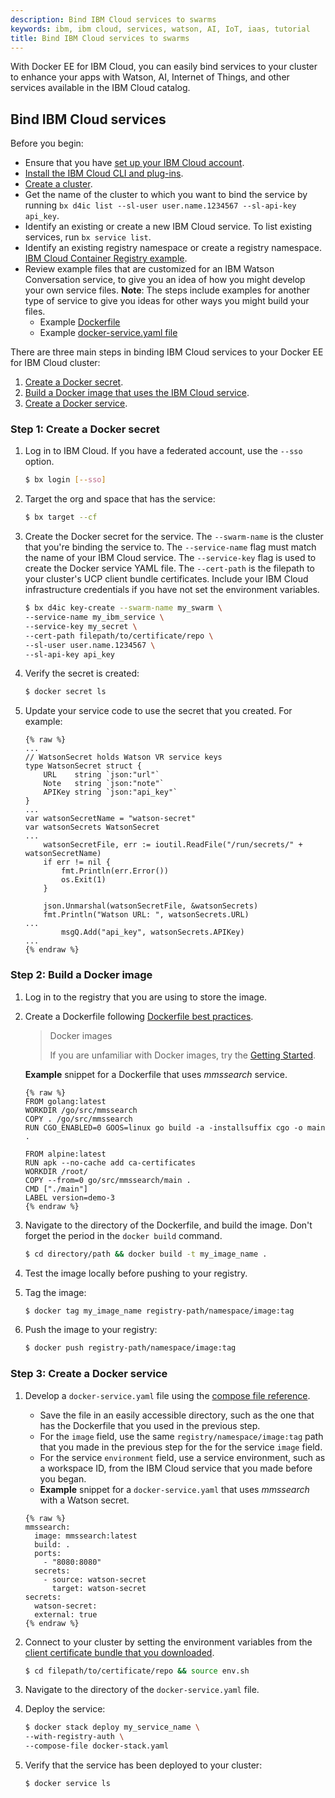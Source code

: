 ```yaml
---
description: Bind IBM Cloud services to swarms
keywords: ibm, ibm cloud, services, watson, AI, IoT, iaas, tutorial
title: Bind IBM Cloud services to swarms
---
```


With Docker EE for IBM Cloud, you can easily bind services to your cluster to enhance your apps with Watson, AI, Internet of Things, and other services available in the IBM Cloud catalog.

## Bind IBM Cloud services
Before you begin:
* Ensure that you have [set up your IBM Cloud account](/docker-for-ibm-cloud/index.md).
* [Install the IBM Cloud CLI and plug-ins](/docker-for-ibm-cloud/index.md#install-the-clis).
* [Create a cluster](administering-swarms.md).
* Get the name of the cluster to which you want to bind the service by running `bx d4ic list --sl-user user.name.1234567 --sl-api-key api_key`.
* Identify an existing or create a new IBM Cloud service.  To list existing services, run `bx service list`.
* Identify an existing registry namespace or create a registry namespace. [IBM Cloud Container Registry example](https://console.bluemix.net/docs/services/Registry/registry_setup_cli_namespace.html#registry_namespace_add).
* Review example files that are customized for an IBM Watson Conversation service, to give you an idea of how you might develop your own service files. **Note**: The steps include examples for another type of service to give you ideas for other ways you might build your files.
   * Example [Dockerfile](https://github.com/docker/docker.github.io/tree/master/docker-for-ibm-cloud/scripts/Dockerfile)
   * Example [docker-service.yaml file](https://github.com/docker/docker.github.io/tree/master/docker-for-ibm-cloud/scripts/docker-stack.yaml)

There are three main steps in binding IBM Cloud services to your Docker EE for IBM Cloud cluster:
1. [Create a Docker secret](#step-1--create-a-Docker-secret).
2. [Build a Docker image that uses the IBM Cloud service](#step-2--build-a-Docker-image).
3. [Create a Docker service](#step-3--create-a-Docker-service).

### Step 1: Create a Docker secret

1. Log in to IBM Cloud. If you have a federated account, use the `--sso` option.
   ```bash
   $ bx login [--sso]
   ```

2. Target the org and space that has the service:
   ```bash
   $ bx target --cf
   ```

3. Create the Docker secret for the service. The `--swarm-name` is the cluster that you're binding the service to. The `--service-name` flag must match the name of your IBM Cloud service. The `--service-key` flag is used to create the Docker service YAML file. The `--cert-path` is the filepath to your cluster's UCP client bundle certificates. Include your IBM Cloud infrastructure credentials if you have not set the environment variables.

   ```bash
   $ bx d4ic key-create --swarm-name my_swarm \
   --service-name my_ibm_service \
   --service-key my_secret \
   --cert-path filepath/to/certificate/repo \
   --sl-user user.name.1234567 \
   --sl-api-key api_key
   ```

4. Verify the secret is created:
   ```bash
   $ docker secret ls
   ```

5. Update your service code to use the secret that you created. For example:

   ```none
   {% raw %}
   ...
   // WatsonSecret holds Watson VR service keys
   type WatsonSecret struct {
	   URL    string `json:"url"`
	   Note   string `json:"note"`
	   APIKey string `json:"api_key"`
   }
   ...
   var watsonSecretName = "watson-secret"
   var watsonSecrets WatsonSecret
   ...
	   watsonSecretFile, err := ioutil.ReadFile("/run/secrets/" + watsonSecretName)
	   if err != nil {
		   fmt.Println(err.Error())
		   os.Exit(1)
	   }

	   json.Unmarshal(watsonSecretFile, &watsonSecrets)
	   fmt.Println("Watson URL: ", watsonSecrets.URL)
   ...
		   msgQ.Add("api_key", watsonSecrets.APIKey)
   ...
   {% endraw %}
   ```

### Step 2: Build a Docker image
1. Log in to the registry that you are using to store the image.

2. Create a Dockerfile following [Dockerfile best practices](/engine/userguide/eng-image/dockerfile_best-practices/).

   > Docker images
   >
   > If you are unfamiliar with Docker images, try the [Getting Started](/get-started/).

   **Example** snippet for a Dockerfile that uses _mmssearch_ service.

   ```none
   {% raw %}
   FROM golang:latest
   WORKDIR /go/src/mmssearch
   COPY . /go/src/mmssearch
   RUN CGO_ENABLED=0 GOOS=linux go build -a -installsuffix cgo -o main .

   FROM alpine:latest
   RUN apk --no-cache add ca-certificates
   WORKDIR /root/
   COPY --from=0 go/src/mmssearch/main .
   CMD ["./main"]
   LABEL version=demo-3
   {% endraw %}
   ```

3. Navigate to the directory of the Dockerfile, and build the image. Don't forget the period in the `docker build` command.

   ```bash
   $ cd directory/path && docker build -t my_image_name .
   ```

4. Test the image locally before pushing to your registry.

5. Tag the image:
   ```bash
   $ docker tag my_image_name registry-path/namespace/image:tag
   ```

6. Push the image to your registry:
   ```bash
   $ docker push registry-path/namespace/image:tag
   ```

### Step 3: Create a Docker service

1. Develop a `docker-service.yaml` file using the [compose file reference](/compose/compose-file/).
   * Save the file in an easily accessible directory, such as the one that has the Dockerfile that you used in the previous step.
   * For the `image` field, use the same `registry/namespace/image:tag` path that you made in the previous step for the for the service `image` field.
   * For the service `environment` field, use a service environment, such as a workspace ID, from the IBM Cloud service that you made before you began.
   * **Example** snippet for a `docker-service.yaml` that uses _mmssearch_ with a Watson secret.

   ```none
   {% raw %}
   mmssearch:
     image: mmssearch:latest
     build: .
     ports:
       - "8080:8080"
     secrets:
       - source: watson-secret
         target: watson-secret
   secrets:
     watson-secret:
     external: true
   {% endraw %}
   ```

2. Connect to your cluster by setting the environment variables from the [client certificate bundle that you downloaded](administering-swarms.md#download-client-certificates).

   ```bash
   $ cd filepath/to/certificate/repo && source env.sh
   ```

3. Navigate to the directory of the `docker-service.yaml` file.

4. Deploy the service:

   ```bash
   $ docker stack deploy my_service_name \
   --with-registry-auth \
   --compose-file docker-stack.yaml
   ```

5. Verify that the service has been deployed to your cluster:

   ```bash
   $ docker service ls
   ```
